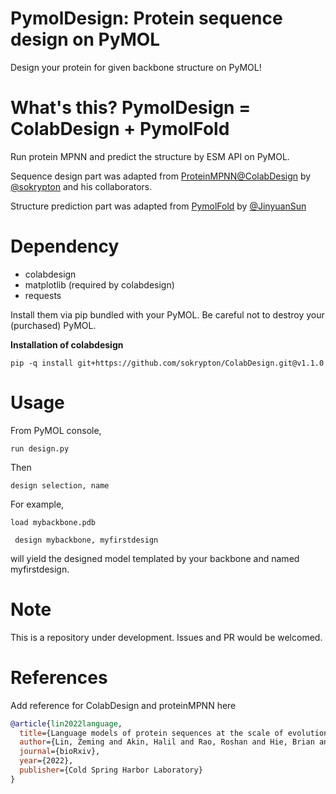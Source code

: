 # PymolDesign: Protein sequence design on PyMOL

Design your protein for given backbone structure on PyMOL!


# What's this? PymolDesign = ColabDesign + PymolFold

Run protein MPNN and predict the structure by ESM API on PyMOL.

Sequence design part was adapted from [ProteinMPNN@ColabDesign](https://github.com/sokrypton/ColabDesign/tree/main/mpnn) by [@sokrypton](https://github.com/sokrypton) and his collaborators.

Structure prediction part was adapted from [PymolFold](https://github.com/JinyuanSun/PymolFold) by [@JinyuanSun](https://github.com/JinyuanSun)

# Dependency

* colabdesign
* matplotlib (required by colabdesign)
* requests

Install them via pip bundled with your PyMOL. Be careful not to destroy your (purchased) PyMOL.

**Installation of colabdesign**

```pip -q install git+https://github.com/sokrypton/ColabDesign.git@v1.1.0```

# Usage

From PyMOL console,

```run design.py```

Then

```design selection, name```

For example,

``` load mybackbone.pdb ```

``` design mybackbone, myfirstdesign```

will yield the designed model templated by your backbone and named myfirstdesign.

# Note 

This is a repository under development. Issues and PR would be welcomed.

# References

Add reference for ColabDesign and proteinMPNN here

```bibtex
@article{lin2022language,
  title={Language models of protein sequences at the scale of evolution enable accurate structure prediction},
  author={Lin, Zeming and Akin, Halil and Rao, Roshan and Hie, Brian and Zhu, Zhongkai and Lu, Wenting and dos Santos Costa, Allan and Fazel-Zarandi, Maryam and Sercu, Tom and Candido, Sal and others},
  journal={bioRxiv},
  year={2022},
  publisher={Cold Spring Harbor Laboratory}
}
```

